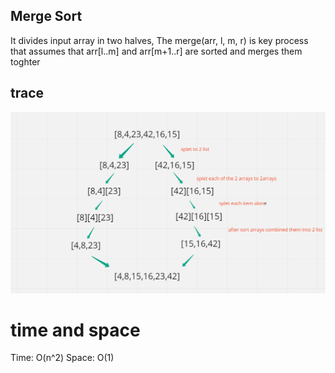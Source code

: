 ## Merge Sort

 It divides input array in two halves, The merge(arr, l, m, r) is key process that assumes that arr[l..m] and arr[m+1..r] are sorted and merges them toghter 


## trace
![](moge2.png)


# time  and space 
 Time: O(n^2) Space: O(1)